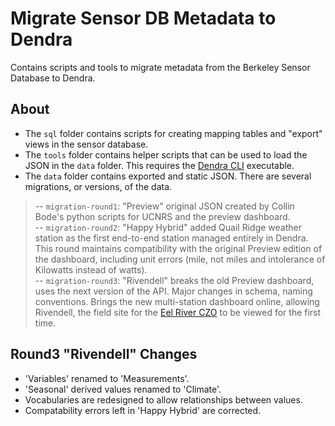 # Migrate Sensor DB Metadata to Dendra

Contains scripts and tools to migrate metadata from the Berkeley Sensor Database to Dendra.


## About
- The `sql` folder contains scripts for creating mapping tables and "export" views in the sensor database.  
- The `tools` folder contains helper scripts that can be used to load the JSON in the `data` folder.  This requires the [Dendra CLI](https://github.com/DendraScience/dendra-cli) executable.  
- The `data` folder contains exported and static JSON.  There are several migrations, or versions, of the data.  
> -- `migration-round1`: "Preview" original JSON created by Collin Bode's python scripts for UCNRS and the preview dashboard.  
> -- `migration-round2`: "Happy Hybrid" added Quail Ridge weather station as the first end-to-end station managed entirely in Dendra.  This round maintains compatibility with the original Preview edition of the dashboard, including unit errors (mile, not miles and intolerance of Kilowatts instead of watts).    
> -- `migration-round3`: "Rivendell" breaks the old Preview dashboard, uses the next version of the API.  Major changes in schema, naming conventions.  Brings the new multi-station dashboard online, allowing Rivendell, the field site for the [Eel River CZO](http://criticalzone.org/eel/) to be viewed for the first time.    

## Round3 "Rivendell" Changes
- 'Variables' renamed to 'Measurements'.  
- 'Seasonal' derived values renamed to 'Climate'.    
- Vocabularies are redesigned to allow relationships between values.   
- Compatability errors left in 'Happy Hybrid' are corrected.  
